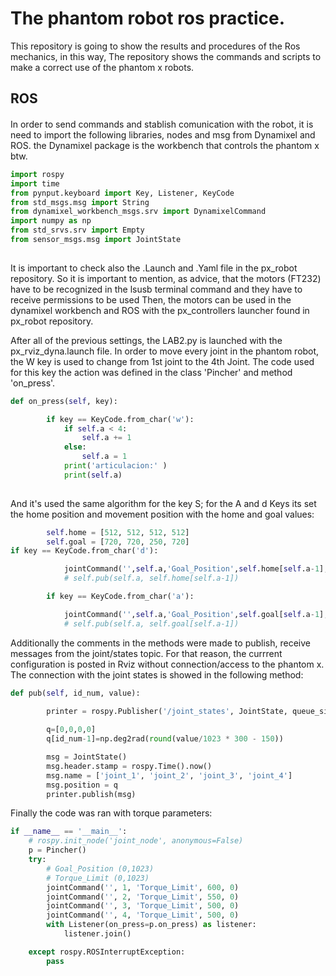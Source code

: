 #  The phantom robot ros practice.

This repository is going to show the results and procedures of the Ros mechanics, in this way, The repository shows the commands and 
scripts to make a correct use of the phantom x robots.


## ROS 

#### 
In order to send commands and stablish comunication with the robot, it is need to import the following libraries, nodes and msg from Dynamixel and ROS.  the Dynamixel package is the workbench
that controls the phantom x btw.


```python
import rospy
import time
from pynput.keyboard import Key, Listener, KeyCode
from std_msgs.msg import String
from dynamixel_workbench_msgs.srv import DynamixelCommand
import numpy as np
from std_srvs.srv import Empty
from sensor_msgs.msg import JointState
  
```
It is important to check also the .Launch and .Yaml file in the px_robot repository.
So it is important to mention, as advice, that the motors (FT232) have to be recognized in the lsusb terminal command  and they have to receive permissions to be used
Then, the motors can be used in the dynamixel workbench and ROS with the px_controllers launcher found in px_robot repository.

After all of the previous settings, the LAB2.py is launched with the  px_rviz_dyna.launch file.
In order to move every joint in the phantom robot, the W key is used to change from 1st joint  to the 4th Joint.
The code used for this key the action was defined in the class 'Pincher' and method 'on_press'.
```python
def on_press(self, key):

        if key == KeyCode.from_char('w'):
            if self.a < 4:
                self.a += 1
            else:
                self.a = 1
            print('articulacion:' )
            print(self.a)
            

```
And it's used the same algorithm for the key S; for the A and d Keys its set the home position and movement position 
with the home and goal values:
```python
        self.home = [512, 512, 512, 512]
        self.goal = [720, 720, 250, 720]
if key == KeyCode.from_char('d'):

            jointCommand('',self.a,'Goal_Position',self.home[self.a-1],0.2)
            # self.pub(self.a, self.home[self.a-1])

        if key == KeyCode.from_char('a'):

            jointCommand('',self.a,'Goal_Position',self.goal[self.a-1],0.2)
            # self.pub(self.a, self.goal[self.a-1])

```
Additionally the comments in the methods were made to publish, receive messages from the joint/states topic.
For that reason, the currrent configuration is posted in Rviz without connection/access to the phantom x.
The connection with the joint states is showed in the following method:
```python
def pub(self, id_num, value):
        
        printer = rospy.Publisher('/joint_states', JointState, queue_size=10)

        q=[0,0,0,0]
        q[id_num-1]=np.deg2rad(round(value/1023 * 300 - 150))

        msg = JointState()
        msg.header.stamp = rospy.Time().now()
        msg.name = ['joint_1', 'joint_2', 'joint_3', 'joint_4']
        msg.position = q
        printer.publish(msg)


```
Finally the code was ran with torque parameters:
```python
if __name__ == '__main__':
    # rospy.init_node('joint_node', anonymous=False)
    p = Pincher()
    try:
        # Goal_Position (0,1023)
        # Torque_Limit (0,1023)
        jointCommand('', 1, 'Torque_Limit', 600, 0)
        jointCommand('', 2, 'Torque_Limit', 550, 0)
        jointCommand('', 3, 'Torque_Limit', 500, 0)
        jointCommand('', 4, 'Torque_Limit', 500, 0)
        with Listener(on_press=p.on_press) as listener:
            listener.join()

    except rospy.ROSInterruptException:
        pass
```
